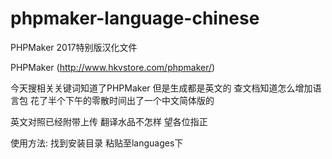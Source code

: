# phpmaker-language-chinese
PHPMaker 2017特别版汉化文件

PHPMaker (http://www.hkvstore.com/phpmaker/)

今天搜相关关键词知道了PHPMaker 但是生成都是英文的 查文档知道怎么增加语言包 花了半个下午的零散时间出了一个中文简体版的

英文对照已经附带上传 翻译水品不怎样 望各位指正

使用方法: 找到安装目录 粘贴至languages下
